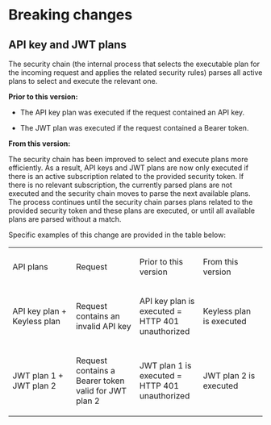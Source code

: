 # Breaking changes

## API key and JWT plans

The security chain (the internal process that selects the executable
plan for the incoming request and applies the related security rules)
parses all active plans to select and execute the relevant one.

**Prior to this version:**

-   The API key plan was executed if the request contained an API key.

-   The JWT plan was executed if the request contained a Bearer token.

**From this version:**

The security chain has been improved to select and execute plans more
efficiently. As a result, API keys and JWT plans are now only executed
if there is an active subscription related to the provided security
token. If there is no relevant subscription, the currently parsed plans
are not executed and the security chain moves to parse the next
available plans. The process continues until the security chain parses
plans related to the provided security token and these plans are
executed, or until all available plans are parsed without a match.

Specific examples of this change are provided in the table below:

<table>
<colgroup>
<col style="width: 25%" />
<col style="width: 25%" />
<col style="width: 25%" />
<col style="width: 25%" />
</colgroup>
<tbody>
<tr class="odd">
<td style="text-align: left;"><p>API plans</p></td>
<td style="text-align: left;"><p>Request</p></td>
<td style="text-align: left;"><p>Prior to this version</p></td>
<td style="text-align: left;"><p>From this version</p></td>
</tr>
<tr class="even">
<td style="text-align: left;"><p>API key plan + Keyless plan</p></td>
<td style="text-align: left;"><p>Request contains an invalid API
key</p></td>
<td style="text-align: left;"><p>API key plan is executed = HTTP 401
unauthorized</p></td>
<td style="text-align: left;"><p>Keyless plan is executed</p></td>
</tr>
<tr class="odd">
<td style="text-align: left;"><p>JWT plan 1 + JWT plan 2</p></td>
<td style="text-align: left;"><p>Request contains a Bearer token valid
for JWT plan 2</p></td>
<td style="text-align: left;"><p>JWT plan 1 is executed = HTTP 401
unauthorized</p></td>
<td style="text-align: left;"><p>JWT plan 2 is executed</p></td>
</tr>
</tbody>
</table>
